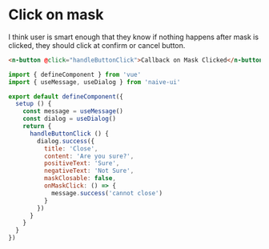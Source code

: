 # Click on mask

I think user is smart enough that they know if nothing happens after mask is clicked, they should click at confirm or cancel button.

```html
<n-button @click="handleButtonClick">Callback on Mask Clicked</n-button>
```

```js
import { defineComponent } from 'vue'
import { useMessage, useDialog } from 'naive-ui'

export default defineComponent({
  setup () {
    const message = useMessage()
    const dialog = useDialog()
    return {
      handleButtonClick () {
        dialog.success({
          title: 'Close',
          content: 'Are you sure?',
          positiveText: 'Sure',
          negativeText: 'Not Sure',
          maskClosable: false,
          onMaskClick: () => {
            message.success('cannot close')
          }
        })
      }
    }
  }
})
```
